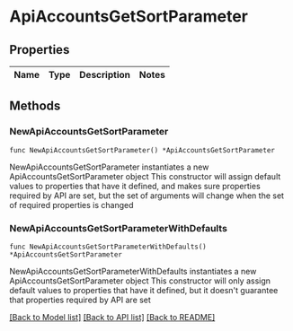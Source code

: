 # ApiAccountsGetSortParameter

## Properties

Name | Type | Description | Notes
------------ | ------------- | ------------- | -------------

## Methods

### NewApiAccountsGetSortParameter

`func NewApiAccountsGetSortParameter() *ApiAccountsGetSortParameter`

NewApiAccountsGetSortParameter instantiates a new ApiAccountsGetSortParameter object
This constructor will assign default values to properties that have it defined,
and makes sure properties required by API are set, but the set of arguments
will change when the set of required properties is changed

### NewApiAccountsGetSortParameterWithDefaults

`func NewApiAccountsGetSortParameterWithDefaults() *ApiAccountsGetSortParameter`

NewApiAccountsGetSortParameterWithDefaults instantiates a new ApiAccountsGetSortParameter object
This constructor will only assign default values to properties that have it defined,
but it doesn't guarantee that properties required by API are set


[[Back to Model list]](../README.md#documentation-for-models) [[Back to API list]](../README.md#documentation-for-api-endpoints) [[Back to README]](../README.md)


